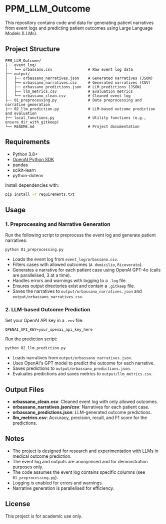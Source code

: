 # PPM_LLM_Outcome

This repository contains code and data for generating patient narratives from event logs and predicting patient outcomes using Large Language Models (LLMs).

## Project Structure

```
PPM_LLM_Outcome/
├── event_log/
│   └── orbassano.csv                # Raw event log data
├── output/
│   ├── orbassano_narratives.json    # Generated narratives (JSON)
│   ├── orbassano_narratives.csv     # Generated narratives (CSV)
│   ├── orbassano_predictions.json   # LLM predictions (JSON)
│   ├── llm_metrics.csv              # Evaluation metrics
│   └── orbassano_clean.csv          # Cleaned event log
├── 01_preprocessing.py              # Data preprocessing and narrative generation
├── 02_llm_prediction.py             # LLM-based outcome prediction and evaluation
├── local_functions.py               # Utility functions (e.g., ensure_dir_with_gitkeep)
└── README.md                        # Project documentation
```

## Requirements

- Python 3.8+
- [OpenAI Python SDK](https://github.com/openai/openai-python)
- pandas
- scikit-learn
- python-dotenv

Install dependencies with:

```bash
pip install -r requirements.txt
```

## Usage

### 1. Preprocessing and Narrative Generation

Run the following script to preprocess the event log and generate patient narratives:

```bash
python 01_preprocessing.py
```

- Loads the event log from `event_log/orbassano.csv`.
- Filters cases with allowed outcomes (`A domicilio`, `Ricoverato`).
- Generates a narrative for each patient case using OpenAI GPT-4o (calls are parallelised, 3 at a time).
- Handles errors and warnings with logging to a `.log` file.
- Ensures output directories exist and contain a `.gitkeep` file.
- Saves the narratives to `output/orbassano_narratives.json` and `output/orbassano_narratives.csv`.

### 2. LLM-based Outcome Prediction

Set your OpenAI API key in a `.env` file:

```
OPENAI_API_KEY=your_openai_api_key_here
```

Run the prediction script:

```bash
python 02_llm_prediction.py
```

- Loads narratives from `output/orbassano_narratives.json`.
- Uses OpenAI's GPT model to predict the outcome for each narrative.
- Saves predictions to `output/orbassano_predictions.json`.
- Evaluates predictions and saves metrics to `output/llm_metrics.csv`.

## Output Files

- **orbassano_clean.csv**: Cleaned event log with only allowed outcomes.
- **orbassano_narratives.json/csv**: Narratives for each patient case.
- **orbassano_predictions.json**: LLM-generated outcome predictions.
- **llm_metrics.csv**: Accuracy, precision, recall, and F1 score for the predictions.

## Notes

- The project is designed for research and experimentation with LLMs in medical outcome prediction.
- The event log and outputs are anonymised and for demonstration purposes only.
- The code assumes the event log contains specific columns (see `01_preprocessing.py`).
- Logging is enabled for errors and warnings.
- Narrative generation is parallelised for efficiency.

## License

This project is for academic use only.